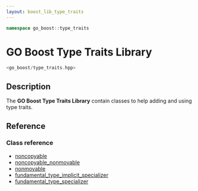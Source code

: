 ```yaml
---
layout: boost_lib_type_traits
---
```


```c++
namespace go_boost::type_traits
```

# GO Boost Type Traits Library

```c++
<go_boost/type_traits.hpp>
```

## Description

The **GO Boost Type Traits Library** contain classes to help adding
and using type traits.

## Reference

### Class reference

* [noncopyable](./class_noncopyable.html)
* [noncopyable_nonmovable](./class_noncopyable_nonmovable.html)
* [nonmovable](./class_nonmovable.html)
* [fundamental_type_implicit_specializer](./class_template_fundamental_type_implicit_specializer.html)
* [fundamental_type_specializer](./class_template_fundamental_type_specializer.html)
